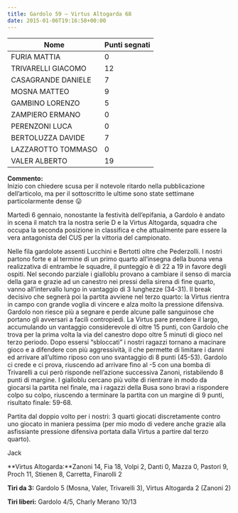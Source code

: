 ```yaml
---
title: Gardolo 59 – Virtus Altogarda 68
date: 2015-01-06T19:16:58+00:00
---
```

| **Nome** | **Punti segnati** |
| -------- | ----------------- |
| FURIA MATTIA | 0 |
| TRIVARELLI GIACOMO | 12 |
| CASAGRANDE DANIELE | 7 |
| MOSNA MATTEO | 9 |
| GAMBINO LORENZO | 5 |
| ZAMPIERO ERMANO | 0 |
| PERENZONI LUCA | 0 |
| BERTOLUZZA DAVIDE | 7 |
| LAZZAROTTO TOMMASO | 0 |
| VALER ALBERTO | 19 |

**Commento:**  
Inizio con chiedere scusa per il notevole ritardo nella pubblicazione dell’articolo, ma per il sottoscritto le ultime sono state settimane particolarmente dense 😛

Martedì 6 gennaio, nonostante la festività dell’epifania, a Gardolo è andato in scena il match tra la nostra serie D e la Virtus Altogarda, squadra che occupa la seconda posizione in classifica e che attualmente pare essere la vera antagonista del CUS per la vittoria del campionato.

Nelle fila gardolote assenti Lucchini e Bertotti oltre che Pederzolli. I nostri partono forte e al termine di un primo quarto all’insegna della buona vena realizzativa di entrambe le squadre, il punteggio è di 22 a 19 in favore degli ospiti. Nel secondo parziale i gialloblu provano a cambiare il senso di marcia della gara e grazie ad un canestro nei pressi della sirena di fine quarto, vanno all’intervallo lungo in vantaggio di 3 lunghezze (34-31). Il break decisivo che segnerà poi la partita avviene nel terzo quarto: la Virtus rientra in campo con grande voglia di vincere e alza molto la pressione difensiva. Gardolo non riesce più a segnare e perde alcune palle sanguinose che portano gli avversari a facili contropiedi. La Virtus pare prendere il largo, accumulando un vantaggio considerevole di oltre 15 punti, con Gardolo che trova per la prima volta la via del canestro dopo oltre 5 minuti di gioco nel terzo periodo. Dopo essersi “sbloccati” i nostri ragazzi tornano a macinare gioco e a difendere con più aggressività, il che permette di limitare i danni ed arrivare all’ultimo riposo con uno svantaggio di 8 punti (45-53). Gardolo ci crede e ci prova, riuscendo ad arrivare fino al -5 con una bomba di Trivarelli a cui però risponde nell’azione successiva Zanoni, ristabilendo 8 punti di margine. I gialloblu cercano più volte di rientrare in modo da giocarsi la partita nel finale, ma i ragazzi della Busa sono bravi a rispondere colpo su colpo, riuscendo a terminare la partita con un margine di 9 punti, risultato finale: 59-68.

Partita dal doppio volto per i nostri: 3 quarti giocati discretamente contro uno giocato in maniera pessima (per mio modo di vedere anche grazie alla asfissiante pressione difensiva portata dalla Virtus a partire dal terzo quarto).

Jack

**Virtus Altogarda:**Zanoni 14, Fia 18, Volpi 2, Danti 0, Mazza 0, Pastori 9, Proch 11, Stienen 8, Carretta, Finarolli 2

**Tiri da 3:** Gardolo 5 (Mosna, Valer, Trivarelli 3), Virtus Altogarda 2 (Zanoni 2)

**Tiri liberi:** Gardolo 4/5, Charly Merano 10/13